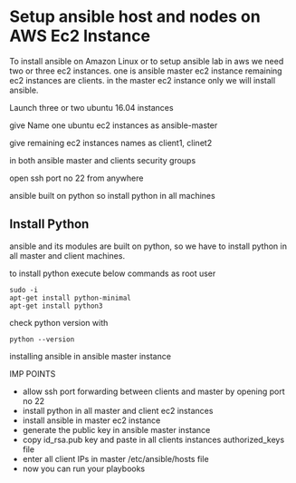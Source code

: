 # Setup ansible host and nodes on AWS Ec2 Instance

To install ansible on Amazon Linux or to setup ansible lab in aws we need two or three ec2 instances. one is ansible master ec2 instance remaining ec2 instances are clients. in the master ec2 instance only we will install ansible. 

Launch three or two  ubuntu 16.04 instances

give Name one ubuntu ec2 instances as ansible-master

give remaining ec2 instances names as client1, clinet2

in both ansible master and clients  security groups

open ssh port no  22 from anywhere


ansible built on python so install python in all machines

## Install Python

ansible and its modules are built on python, so we have to install python in all master and client machines.

to install python execute below commands as root user

```
sudo -i
apt-get install python-minimal
apt-get install python3
```

check python version with

```
python --version
```

installing ansible in ansible master instance


IMP POINTS
- allow ssh port forwarding between clients and master by opening port no 22
- install python in all master and client ec2 instances
- install ansible in master ec2 instance
- generate the public key in ansible master instance
- copy id_rsa.pub key and paste in all clients instances  authorized_keys  file
- enter all client IPs in master /etc/ansible/hosts   file
- now you can run your playbooks
